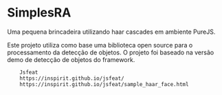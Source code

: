 # SimplesRA
Uma pequena brincadeira utilizando haar cascades em ambiente PureJS.


Este projeto utiliza como base uma biblioteca open source para o processamento da detecção de objetos.
O projeto foi baseado na versão demo de detecção de objetos do framework.

		Jsfeat
		https://inspirit.github.io/jsfeat/
		https://inspirit.github.io/jsfeat/sample_haar_face.html